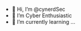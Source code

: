 - 👋 Hi, I’m @cynerdSec
- 👀 I’m Cyber Enthusiastic
- 🌱 I’m currently learning ...

<!---
cynerdSec/cynerdSec is a ✨ special ✨ repository because its `README.md` (this file) appears on your GitHub profile.
You can click the Preview link to take a look at your changes.
--->
